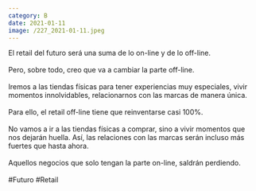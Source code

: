 ```yaml
--- 
category: B 
date: 2021-01-11 
image: /227_2021-01-11.jpeg 
--- 
```


El retail del futuro será una suma de lo on-line y de lo off-line.<br><br>Pero, sobre todo, creo que va a cambiar la parte off-line. <br><br>Iremos a las tiendas físicas para tener experiencias muy especiales, vivir momentos innolvidables, relacionarnos con las marcas de manera única. <br><br>Para ello, el retail off-line tiene que reinventarse casi 100%. <br><br>No vamos a ir a las tiendas físicas a comprar, sino a vivir momentos que nos dejarán huella. Así, las relaciones con las marcas serán incluso más fuertes que hasta ahora. <br><br>Aquellos negocios que solo tengan la parte on-line, saldrán perdiendo. <br><br>#Futuro #Retail